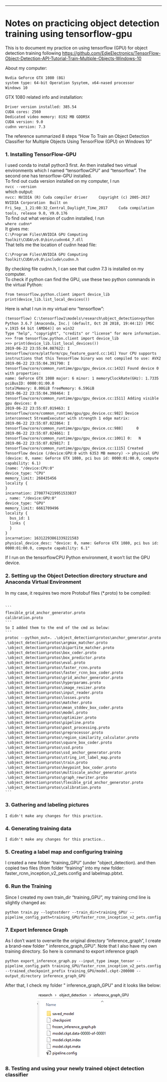 
---

<h1 id="notes-on-practicing-object-detection-training-using-tensorflow-gpu">Notes on practicing object detection training using tensorflow-gpu</h1>
<p>This is to document my practice on using tensorflow (GPU) for object detection training following <a href="https://github.com/EdjeElectronics/TensorFlow-Object-Detection-API-Tutorial-Train-Multiple-Objects-Windows-10">https://github.com/EdjeElectronics/TensorFlow-Object-Detection-API-Tutorial-Train-Multiple-Objects-Windows-10</a></p>
<p>About my computer:</p>
<pre class=" language-intel"><code class="prism  language-intel">Nvdia GeForce GTX 1080 (8G)
system type: 64-bit Operation Sysytem, x64-nased processor
Windows 10 
</code></pre>
<p>GTX 1080 related info and installation:</p>
<pre><code>Driver version installed: 385.54
CUDA cores: 2560
Dedicated video memory: 8192 MB GDDR5X
CUDA version: 9.0
cudnn version: 7.3
</code></pre>
<p>The reference summarized 8 steps “How To Train an Object Detection Classifier for Multiple Objects Using TensorFlow (GPU) on Windows 10”</p>
<h3 id="installing-tensorflow-gpu">1. Installing TensorFlow-GPU</h3>
<p>I used conda to install python3 first. An then installed two virtual environments which I named  “tensorflowCPU” and “tensorflow”. The second one has tensorflow-GPU installed.<br>
To find out cuda version installed on my computer, I run<br>
<code>nvcc --version</code><br>
which output:<br>
<code>nvcc: NVIDIA (R) Cuda compiler driver 	Copyright (c) 2005-2017 NVIDIA Corporation 	Built on Fri_Sep__1_21:08:32_Central_Daylight_Time_2017 	Cuda compilation tools, release 9.0, V9.0.176</code><br>
To find out what version of cudnn installed, I run<br>
<code>where cudnn*</code><br>
It gives me:<br>
<code>C:\Program Files\NVIDIA GPU Computing Toolkit\CUDA\v9.0\bin\cudnn64_7.dll</code>	<br>
That tells me the location of cudnn head file:</p>
<pre><code>C:\Program Files\NVIDIA GPU Computing Toolkit\CUDA\v9.0\include\cudnn.h
</code></pre>
<p>By checking file cudnn.h, I can see that cudnn 7.3 is installed on my computer.<br>
To check if python can find the GPU, use these two python commands in the virtual Python:</p>
<pre><code>from tensorflow.python.client import device_lib
print(device_lib.list_local_devices())
</code></pre>
<p>Here is what I run in my virtual env “tensorflow”:</p>
<pre><code>(tensorflow) C:\tensorflow1\models\research\object_detection&gt;python
Python 3.6.7 |Anaconda, Inc.| (default, Oct 28 2018, 19:44:12) [MSC v.1915 64 bit (AMD64)] on win32
Type "help", "copyright", "credits" or "license" for more information.
&gt;&gt;&gt; from tensorflow.python.client import device_lib
&gt;&gt;&gt; print(device_lib.list_local_devices())
2019-06-22 23:55:04.087622: I tensorflow/core/platform/cpu_feature_guard.cc:141] Your CPU supports instructions that this TensorFlow binary was not compiled to use: AVX2
2019-06-22 23:55:04.391790: I tensorflow/core/common_runtime/gpu/gpu_device.cc:1432] Found device 0 with properties:
name: GeForce GTX 1080 major: 6 minor: 1 memoryClockRate(GHz): 1.7335
pciBusID: 0000:01:00.0
totalMemory: 8.00GiB freeMemory: 6.59GiB
2019-06-22 23:55:04.398464: I tensorflow/core/common_runtime/gpu/gpu_device.cc:1511] Adding visible gpu devices: 0
2019-06-22 23:55:07.019463: I tensorflow/core/common_runtime/gpu/gpu_device.cc:982] Device interconnect StreamExecutor with strength 1 edge matrix:
2019-06-22 23:55:07.022864: I tensorflow/core/common_runtime/gpu/gpu_device.cc:988]      0
2019-06-22 23:55:07.024661: I tensorflow/core/common_runtime/gpu/gpu_device.cc:1001] 0:   N
2019-06-22 23:55:07.029817: I tensorflow/core/common_runtime/gpu/gpu_device.cc:1115] Created TensorFlow device (/device:GPU:0 with 6353 MB memory) -&gt; physical GPU (device: 0, name: GeForce GTX 1080, pci bus id: 0000:01:00.0, compute capability: 6.1)
[name: "/device:CPU:0"
device_type: "CPU"
memory_limit: 268435456
locality {
}
incarnation: 2708774219951533837
, name: "/device:GPU:0"
device_type: "GPU"
memory_limit: 6661709496
locality {
  bus_id: 1
  links {
  }
}
incarnation: 16312293861339221583
physical_device_desc: "device: 0, name: GeForce GTX 1080, pci bus id: 0000:01:00.0, compute capability: 6.1"
</code></pre>
<p>If I run on the tensorflowCPU Python environment, it won’t list the GPU device.</p>
<h3 id="setting-up-the-object-detection-directory-structure-and-anaconda-virtual-environment">2. Setting up the Object Detection directory structure and Anaconda Virtual Environment</h3>
<p>In my case, it requires two more Protobuf files (*.proto) to be compiled: </p>
<pre><code>
```
flexible_grid_anchor_generator.proto 
calibration.proto
``` 
So I added them to the end of the cmd as below:
```
protoc --python_out=. .\object_detection\protos\anchor_generator.proto .\object_detection\protos\argmax_matcher.proto .\object_detection\protos\bipartite_matcher.proto .\object_detection\protos\box_coder.proto .\object_detection\protos\box_predictor.proto .\object_detection\protos\eval.proto .\object_detection\protos\faster_rcnn.proto .\object_detection\protos\faster_rcnn_box_coder.proto .\object_detection\protos\grid_anchor_generator.proto .\object_detection\protos\hyperparams.proto .\object_detection\protos\image_resizer.proto .\object_detection\protos\input_reader.proto .\object_detection\protos\losses.proto .\object_detection\protos\matcher.proto .\object_detection\protos\mean_stddev_box_coder.proto .\object_detection\protos\model.proto .\object_detection\protos\optimizer.proto .\object_detection\protos\pipeline.proto .\object_detection\protos\post_processing.proto .\object_detection\protos\preprocessor.proto .\object_detection\protos\region_similarity_calculator.proto .\object_detection\protos\square_box_coder.proto .\object_detection\protos\ssd.proto .\object_detection\protos\ssd_anchor_generator.proto .\object_detection\protos\string_int_label_map.proto .\object_detection\protos\train.proto .\object_detection\protos\keypoint_box_coder.proto .\object_detection\protos\multiscale_anchor_generator.proto .\object_detection\protos\graph_rewriter.proto .\object_detection\protos\flexible_grid_anchor_generator.proto .\object_detection\protos\calibration.proto
```
</code></pre>
<h3 id="gathering-and-labeling-pictures">3. Gathering and labeling pictures</h3>
<pre><code>I didn't make any changes for this practice.
</code></pre>
<h3 id="generating-training-data">4. Generating training data</h3>
<pre><code>I didn't make any changes for this practice..
</code></pre>
<h3 id="creating-a-label-map-and-configuring-training">5. Creating a label map and configuring training</h3>
<p>I created a new folder “training_GPU” (under "object_detection). and then copied two files (from folder “training” into my new folder: faster_rcnn_inception_v2_pets.config and labelmap.pbtxt.</p>
<h3 id="run-the-training">6. Run the Training</h3>
<p>Since I created my own train_dir “training_GPU”, my training cmd line is slightly changed as:</p>
<pre><code>python train.py --logtostderr --train_dir=training_GPU/ --pipeline_config_path=training_GPU/faster_rcnn_inception_v2_pets.config
</code></pre>
<h3 id="export-inference-graph">7. Export Inference Graph</h3>
<p>As I don’t want to overwrite the original  directory “inference_graph”, I create a brand-new folder " inference_graph_GPU". Note that I also have my own training directory. So here is command to export inference graph</p>
<pre><code>python export_inference_graph.py --input_type image_tensor --pipeline_config_path training_GPU/faster_rcnn_inception_v2_pets.config --trained_checkpoint_prefix training_GPU/model.ckpt-200000 --output_directory inference_graph_GPU
</code></pre>
<p>After that, I check my folder " inference_graph_GPU" and it looks like below:</p>
<p align="center">
  <img src="images/frozen_inference_graph.png">
</p>
<h3 id="testing-and-using-your-newly-trained-object-detection-classifier">8. Testing and using your newly trained object detection classifier</h3>


